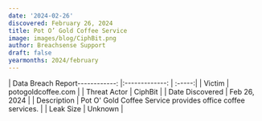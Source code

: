 ```yaml
---
date: '2024-02-26'
discovered: February 26, 2024
title: Pot O’ Gold Coffee Service
image: images/blog/CiphBit.png
author: Breachsense Support
draft: false
yearmonths: 2024/february
---
```


| Data Breach Report------------:     |:-------------:    | :-----:|
| Victim      | potogoldcoffee.com      | 
| Threat Actor      | CiphBit      | 
| Date Discovered      | Feb 26, 2024      | 
| Description      | Pot O' Gold Coffee Service provides office coffee services.      | 
| Leak Size      | Unknown      | 

